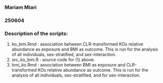 ### Mariam Miari
### 250604

### Description of the scripts:
1. ko_bmi.Rmd : association between CLR-transformed KOs relative abundance as exposure and BMI as outcome. This is run for the analysis of all individuals, sex-stratified, and sex-interaction.
2. src_ko_bmi.R : source code for (1) above.
3. bmi_ko.Rmd : association between BMI as exposure and CLR-transformed KOs relative abundance as outcome. This is run for the analysis of all individuals, sex-stratified, and for sex-interaction.  

